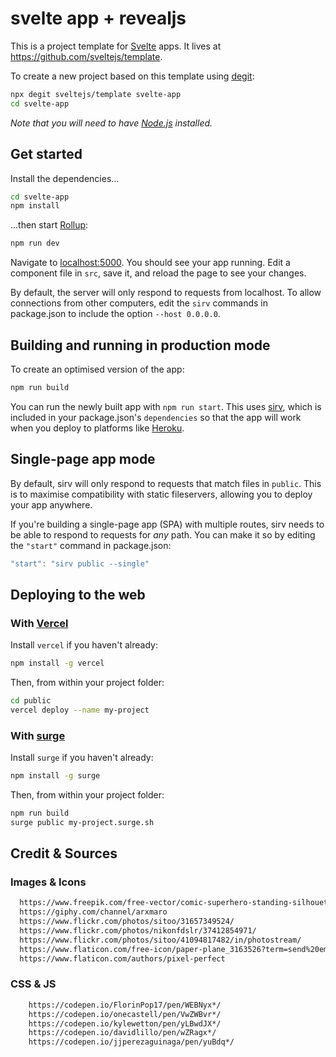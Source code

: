 # svelte app + revealjs

This is a project template for [Svelte](https://svelte.dev) apps. It lives at https://github.com/sveltejs/template.

To create a new project based on this template using [degit](https://github.com/Rich-Harris/degit):

```bash
npx degit sveltejs/template svelte-app
cd svelte-app
```

*Note that you will need to have [Node.js](https://nodejs.org) installed.*


## Get started

Install the dependencies...

```bash
cd svelte-app
npm install
```

...then start [Rollup](https://rollupjs.org):

```bash
npm run dev
```

Navigate to [localhost:5000](http://localhost:5000). You should see your app running. Edit a component file in `src`, save it, and reload the page to see your changes.

By default, the server will only respond to requests from localhost. To allow connections from other computers, edit the `sirv` commands in package.json to include the option `--host 0.0.0.0`.


## Building and running in production mode

To create an optimised version of the app:

```bash
npm run build
```

You can run the newly built app with `npm run start`. This uses [sirv](https://github.com/lukeed/sirv), which is included in your package.json's `dependencies` so that the app will work when you deploy to platforms like [Heroku](https://heroku.com).


## Single-page app mode

By default, sirv will only respond to requests that match files in `public`. This is to maximise compatibility with static fileservers, allowing you to deploy your app anywhere.

If you're building a single-page app (SPA) with multiple routes, sirv needs to be able to respond to requests for *any* path. You can make it so by editing the `"start"` command in package.json:

```js
"start": "sirv public --single"
```


## Deploying to the web

### With [Vercel](https://vercel.com)

Install `vercel` if you haven't already:

```bash
npm install -g vercel
```

Then, from within your project folder:

```bash
cd public
vercel deploy --name my-project
```

### With [surge](https://surge.sh/)

Install `surge` if you haven't already:

```bash
npm install -g surge
```

Then, from within your project folder:

```bash
npm run build
surge public my-project.surge.sh
```
## Credit & Sources 

### Images & Icons
```bash
  https://www.freepik.com/free-vector/comic-superhero-standing-silhouette_761398.htm#page=1&query=hero&position=19
  https://giphy.com/channel/arxmaro
  https://www.flickr.com/photos/sitoo/31657349524/
  https://www.flickr.com/photos/nikonfdslr/37412854971/
  https://www.flickr.com/photos/sitoo/41094817482/in/photostream/
  https://www.flaticon.com/free-icon/paper-plane_3163526?term=send%20email&page=1&position=21
  https://www.flaticon.com/authors/pixel-perfect
```
### CSS & JS
```bash
    https://codepen.io/FlorinPop17/pen/WEBNyx*/
    https://codepen.io/onecastell/pen/VwZWBvr*/
    https://codepen.io/kylewetton/pen/yLBwdJX*/
    https://codepen.io/davidlillo/pen/wZRagx*/
    https://codepen.io/jjperezaguinaga/pen/yuBdq*/
```